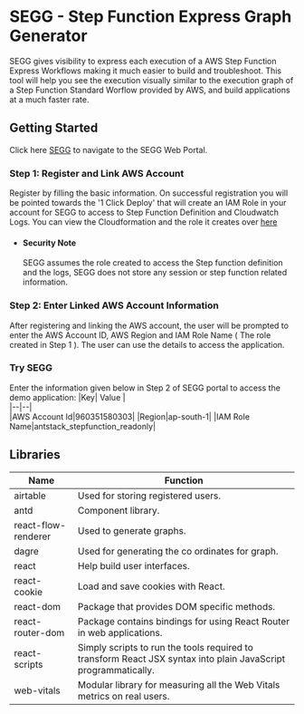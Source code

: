 # SEGG - Step Function Express Graph Generator

SEGG gives visibility to express each execution of a AWS Step Function Express Workflows making it much easier to build and troubleshoot. This tool will help you see the execution visually similar to the execution graph of a Step Function Standard Worflow provided by AWS, and build applications at a much faster rate.
​

## Getting Started

Click here [SEGG](https://segg.antstack.com/) to navigate to the SEGG Web Portal.
​

### Step 1: Register and Link AWS Account

Register by filling the basic information. On successful registration you will be pointed towards the '1 Click Deploy' that will create an IAM Role in your account for SEGG to access to Step Function Definition and Cloudwatch Logs. You can view the Cloudformation and the role it creates over [here](https://github.com/antstackio/SEGG/blob/main/be/iam-one-click-template.yaml)
​

- #### Security Note
  SEGG assumes the role created to access the Step function definition and the logs, SEGG does not store any session or step function related information.
  ​

### Step 2: Enter Linked AWS Account Information

After registering and linking the AWS account, the user will be prompted to enter the AWS Account ID, AWS Region and IAM Role Name ( The role created in Step 1 ). The user can use the details to access the application.

### Try SEGG

Enter the information given below in Step 2 of SEGG portal to access the demo application:
|Key| Value |  
|--|--|  
|AWS Account Id|960351580303|
|Region|ap-south-1|
|IAM Role Name|antstack_stepfunction_readonly|

## Libraries

| Name                | Function                                                                                                       |
| ------------------- | -------------------------------------------------------------------------------------------------------------- |
| airtable            | Used for storing registered users.                                                                             |
| antd                | Component library.                                                                                             |
| react-flow-renderer | Used to generate graphs.                                                                                       |
| dagre               | Used for generating the co ordinates for graph.                                                                |
| react               | Help build user interfaces.                                                                                    |
| react-cookie        | Load and save cookies with React.                                                                              |
| react-dom           | Package that provides DOM specific methods.                                                                    |
| react-router-dom    | Package contains bindings for using React Router in web applications.                                          |
| react-scripts       | Simply scripts to run the tools required to transform React JSX syntax into plain JavaScript programmatically. |
| web-vitals          | Modular library for measuring all the Web Vitals metrics on real users.                                        |
